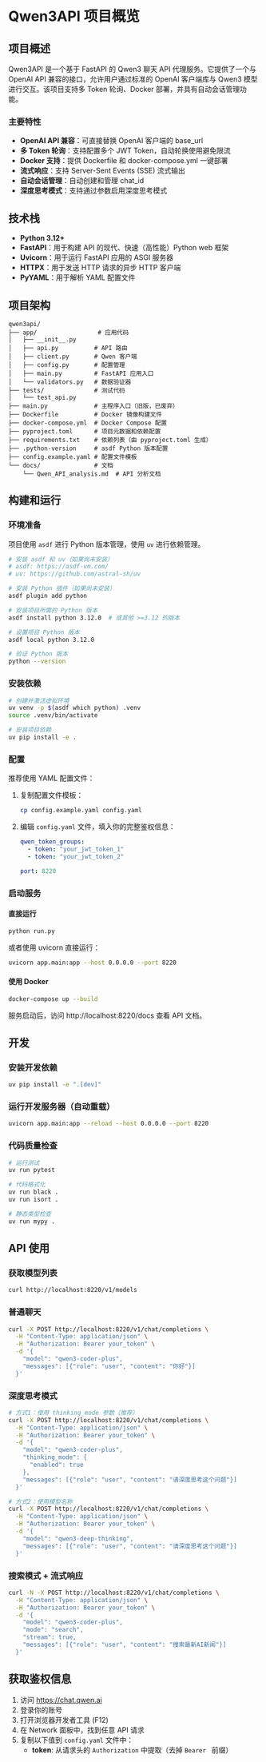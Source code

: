 # Qwen3API 项目概览

## 项目概述

Qwen3API 是一个基于 FastAPI 的 Qwen3 聊天 API 代理服务。它提供了一个与 OpenAI API 兼容的接口，允许用户通过标准的 OpenAI 客户端库与 Qwen3 模型进行交互。该项目支持多 Token 轮询、Docker 部署，并具有自动会话管理功能。

### 主要特性

- **OpenAI API 兼容**：可直接替换 OpenAI 客户端的 base_url
- **多 Token 轮询**：支持配置多个 JWT Token，自动轮换使用避免限流
- **Docker 支持**：提供 Dockerfile 和 docker-compose.yml 一键部署
- **流式响应**：支持 Server-Sent Events (SSE) 流式输出
- **自动会话管理**：自动创建和管理 chat_id
- **深度思考模式**：支持通过参数启用深度思考模式

## 技术栈

- **Python 3.12+**
- **FastAPI**：用于构建 API 的现代、快速（高性能）Python web 框架
- **Uvicorn**：用于运行 FastAPI 应用的 ASGI 服务器
- **HTTPX**：用于发送 HTTP 请求的异步 HTTP 客户端
- **PyYAML**：用于解析 YAML 配置文件

## 项目架构

```
qwen3api/
├── app/                 # 应用代码
│   ├── __init__.py
│   ├── api.py          # API 路由
│   ├── client.py       # Qwen 客户端
│   ├── config.py       # 配置管理
│   ├── main.py         # FastAPI 应用入口
│   └── validators.py   # 数据验证器
├── tests/              # 测试代码
│   └── test_api.py
├── main.py             # 主程序入口（旧版，已废弃）
├── Dockerfile          # Docker 镜像构建文件
├── docker-compose.yml  # Docker Compose 配置
├── pyproject.toml      # 项目元数据和依赖配置
├── requirements.txt    # 依赖列表（由 pyproject.toml 生成）
├── .python-version     # asdf Python 版本配置
├── config.example.yaml # 配置文件模板
└── docs/               # 文档
    └── Qwen_API_analysis.md  # API 分析文档
```

## 构建和运行

### 环境准备

项目使用 `asdf` 进行 Python 版本管理，使用 `uv` 进行依赖管理。

```bash
# 安装 asdf 和 uv（如果尚未安装）
# asdf: https://asdf-vm.com/
# uv: https://github.com/astral-sh/uv

# 安装 Python 插件（如果尚未安装）
asdf plugin add python

# 安装项目所需的 Python 版本
asdf install python 3.12.0  # 或其他 >=3.12 的版本

# 设置项目 Python 版本
asdf local python 3.12.0

# 验证 Python 版本
python --version
```

### 安装依赖

```bash
# 创建并激活虚拟环境
uv venv -p $(asdf which python) .venv
source .venv/bin/activate

# 安装项目依赖
uv pip install -e .
```

### 配置

推荐使用 YAML 配置文件：

1. 复制配置文件模板：
   ```bash
   cp config.example.yaml config.yaml
   ```

2. 编辑 `config.yaml` 文件，填入你的完整鉴权信息：
   ```yaml
   qwen_token_groups:
     - token: "your_jwt_token_1"
     - token: "your_jwt_token_2"
   
   port: 8220
   ```

### 启动服务

#### 直接运行

```bash
python run.py
```

或者使用 uvicorn 直接运行：

```bash
uvicorn app.main:app --host 0.0.0.0 --port 8220
```

#### 使用 Docker

```bash
docker-compose up --build
```

服务启动后，访问 http://localhost:8220/docs 查看 API 文档。

## 开发

### 安装开发依赖

```bash
uv pip install -e ".[dev]"
```

### 运行开发服务器（自动重载）

```bash
uvicorn app.main:app --reload --host 0.0.0.0 --port 8220
```

### 代码质量检查

```bash
# 运行测试
uv run pytest

# 代码格式化
uv run black .
uv run isort .

# 静态类型检查
uv run mypy .
```

## API 使用

### 获取模型列表

```bash
curl http://localhost:8220/v1/models
```

### 普通聊天

```bash
curl -X POST http://localhost:8220/v1/chat/completions \
  -H "Content-Type: application/json" \
  -H "Authorization: Bearer your_token" \
  -d '{
    "model": "qwen3-coder-plus",
    "messages": [{"role": "user", "content": "你好"}]
  }'
```

### 深度思考模式

```bash
# 方式1：使用 thinking_mode 参数（推荐）
curl -X POST http://localhost:8220/v1/chat/completions \
  -H "Content-Type: application/json" \
  -H "Authorization: Bearer your_token" \
  -d '{
    "model": "qwen3-coder-plus",
    "thinking_mode": {
      "enabled": true
    },
    "messages": [{"role": "user", "content": "请深度思考这个问题"}]
  }'

# 方式2：使用模型名称
curl -X POST http://localhost:8220/v1/chat/completions \
  -H "Content-Type: application/json" \
  -H "Authorization: Bearer your_token" \
  -d '{
    "model": "qwen3-deep-thinking",
    "messages": [{"role": "user", "content": "请深度思考这个问题"}]
  }'
```

### 搜索模式 + 流式响应

```bash
curl -N -X POST http://localhost:8220/v1/chat/completions \
  -H "Content-Type: application/json" \
  -H "Authorization: Bearer your_token" \
  -d '{
    "model": "qwen3-coder-plus",
    "mode": "search",
    "stream": true,
    "messages": [{"role": "user", "content": "搜索最新AI新闻"}]
  }'
```

## 获取鉴权信息

1. 访问 https://chat.qwen.ai
2. 登录你的账号
3. 打开浏览器开发者工具 (F12)
4. 在 Network 面板中，找到任意 API 请求
5. 复制以下值到 `config.yaml` 文件中：
   - **token**: 从请求头的 `Authorization` 中提取（去掉 `Bearer ` 前缀）